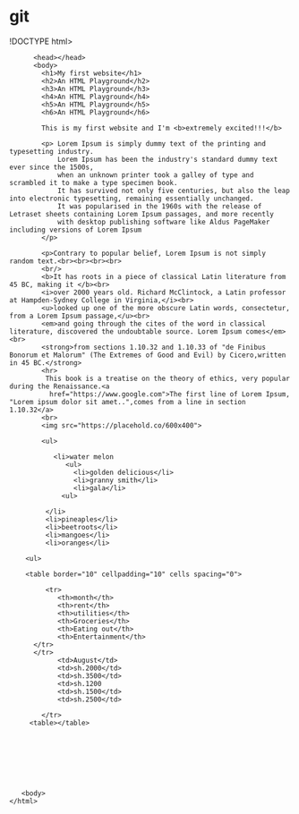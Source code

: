# git
!DOCTYPE html>
</html>
          <head></head>
               <meta charset="utf-8"
               <meta http-equiv="X-UA-COMPATIBLE" content="IE=edge"
               <meta name="view point" content="width=device-width, initial-scale=1.0">
         <title>My first website</title>

          <head></head> 
          <body>
            <h1>My first website</h1>
            <h2>An HTML Playground</h2>
            <h3>An HTML Playground</h3>
            <h4>An HTML Playground</h4>
            <h5>An HTML Playground</h5>
            <h6>An HTML Playground</h6>

            This is my first website and I'm <b>extremely excited!!!</b>

            <p> Lorem Ipsum is simply dummy text of the printing and typesetting industry. 
                Lorem Ipsum has been the industry's standard dummy text ever since the 1500s, 
                when an unknown printer took a galley of type and scrambled it to make a type specimen book. 
                It has survived not only five centuries, but also the leap into electronic typesetting, remaining essentially unchanged. 
                It was popularised in the 1960s with the release of Letraset sheets containing Lorem Ipsum passages, and more recently 
                with desktop publishing software like Aldus PageMaker including versions of Lorem Ipsum
            </p>

            <p>Contrary to popular belief, Lorem Ipsum is not simply random text.<br><br><br><br>
            <br/>
            <b>It has roots in a piece of classical Latin literature from 45 BC, making it </b><br>
            <i>over 2000 years old. Richard McClintock, a Latin professor at Hampden-Sydney College in Virginia,</i><br>
            <u>looked up one of the more obscure Latin words, consectetur, from a Lorem Ipsum passage,</u><br>
            <em>and going through the cites of the word in classical literature, discovered the undoubtable source. Lorem Ipsum comes</em><br>
            <strong>from sections 1.10.32 and 1.10.33 of "de Finibus Bonorum et Malorum" (The Extremes of Good and Evil) by Cicero,written in 45 BC.</strong>
            <hr>
             This book is a treatise on the theory of ethics, very popular during the Renaissance.<a 
              href="https://www.google.com">The first line of Lorem Ipsum, "Lorem ipsum dolor sit amet..",comes from a line in section 1.10.32</a> 
            <br>
            <img src="https://placehold.co/600x400">

            <ul>

               <li>water melon
                  <ul>
                    <li>golden delicious</li>
                    <li>granny smith</li>
                    <li>gala</li>
                 <ul>

             </li>
             <li>pineaples</li> 
             <li>beetroots</li>
             <li>mangoes</li>
             <li>oranges</li>

        <ul>

        <table border="10" cellpadding="10" cells spacing="0">

             <tr>
                <th>month</th>
                <th>rent</th>
                <th>utilities</th>
                <th>Groceries</th>
                <th>Eating out</th>
                <th>Entertainment</th>
          </tr>
          </tr>
                <td>August</td>
                <td>sh.2000</td>
                <td>sh.3500</td>
                <td>sh.1200
                <td>sh.1500</td>
                <td>sh.2500</td>

            </tr>
         <table></table>








       <body> 
    </html>
